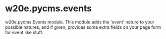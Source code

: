 w20e.pycms.events
=================

w20e.pycms Events module. This module adds the 'event' nature to your possible
natures, and if given, provides some extra fields on your page form for event
like stuff.
